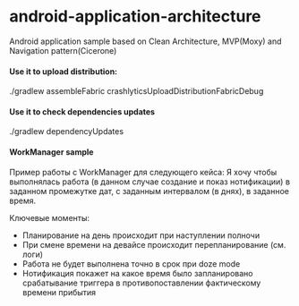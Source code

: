 # android-application-architecture
Android application sample based on Clean Architecture, MVP(Moxy) and Navigation pattern(Cicerone) 
#### Use it to upload distribution:
./gradlew assembleFabric crashlyticsUploadDistributionFabricDebug
#### Use it to check dependencies updates
./gradlew dependencyUpdates

#### WorkManager sample
Пример работы с WorkManager для следующего кейса:
Я хочу чтобы выполнялась работа (в данном случае создание и показ нотификации) в заданном промежутке дат, с заданным интервалом (в днях), в заданное время.

Ключевые моменты:
- Планирование на день происходит при наступлении полночи
- При смене времени на девайсе происходит перепланирование (см. логи)
- Работа не будет выполнена точно в срок при doze mode
- Нотификация покажет на какое время было запланировано срабатывание триггера в противопоставлении фактическому времени прибытия
